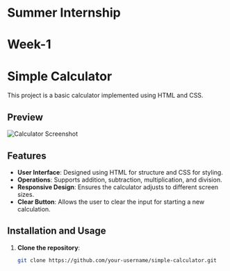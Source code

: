 # Summer Internship
# Week-1
# Simple Calculator

This project is a basic calculator implemented using HTML and CSS.

## Preview

![Calculator Screenshot](screenshots/calculator.png)

## Features

- **User Interface**: Designed using HTML for structure and CSS for styling.
- **Operations**: Supports addition, subtraction, multiplication, and division.
- **Responsive Design**: Ensures the calculator adjusts to different screen sizes.
- **Clear Button**: Allows the user to clear the input for starting a new calculation.

## Installation and Usage

1. **Clone the repository**:
   ```bash
   git clone https://github.com/your-username/simple-calculator.git
